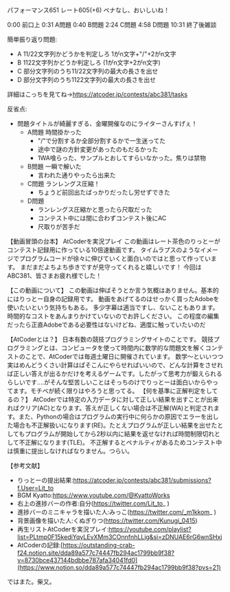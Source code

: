 パフォーマンス651 レート605(+6) ペナなし、おいしいね！

0:00 前口上
0:31 A問題 
0:40 B問題 
2:24 C問題 
4:58 D問題 
10:31 終了後雑談

簡単振り返り問題:

- A 11/22文字列かどうかを判定しろ 1がn文字+"/"+2がn文字
- B 1122文字列かどうか判定しろ (1がn文字+2がn文字)
- C 部分文字列のうち11/22文字列の最大の長さを出せ
- D 部分文字列のうち1122文字列の最大の長さを出せ

詳細はこっちを見てね→https://atcoder.jp/contests/abc381/tasks

反省点:
-   問題タイトルが綺麗すぎる、金曜開催なのにライターさんすげぇ！
    -   A問題 時間掛かった
        -   "/"で分割するか全部分割するかで一生迷ってた
        -   途中で謎の方針変更があったのもだるかった
        -   1WA喰らった、サンプルとおしてすらいなかった。焦りは禁物
    -   B問題 一瞬で解いた
        -   言われた通りやったら出来た
    -   C問題 ランレングス圧縮！
        -   ちょうど前回出たばっかりだったし労せずできた
    -   D問題 
        -   ランレングス圧縮かと思ったら尺取だった
        -   コンテスト中には間に合わずコンテスト後にAC
        -   尺取りが苦手だ

【動画冒頭の台本】
AtCoderを実況プレイ
この動画はレート茶色のりっとーがコンテスト記録用に作っている10倍速動画です。
タイムラプスのようなイメージでプログラムコードが徐々に伸びていくと面白いのではと思って作っています。
まだまだよちよち歩きですが見守ってくれると嬉しいです！
今回はABC381、皆さまお疲れ様でした！

【この動画について】
この動画は伸ばそうとか言う気概はありません。基本的にはりっとー自身の記録用です。
動画をあげてるのはせっかく買ったAdobeを使いたいという気持ちもある。
多少字幕は適当ですし、ないこともあります。時間的なコストをあんまりかけていないのでお許しください。
この程度の編集だったら正直Adobeである必要性はないけどね、適度に触っていたいのだ

【AtCoderとは？】
日本有数の競技プログラミングサイトのことです。
競技プログラミングとは、コンピュータを使って時間内に数学的な問題文を解くコンテストのことで、AtCoderでは毎週土曜日に開催されています。
数学～といいつつ実はめんどうくさい計算はぱそこんにやらせればいいので、どんな計算をさせれば正しい答えが出るかだけを考えるゲームです。したがって思考力が鍛えられるらしいです....がそんな堅苦しいことはそっちのけでりっとーは面白いからやってます。モチベが続く限りはやろうと思ってる。
【何を基準に正解判定をしてるの？】
AtCoderでは特定の入力データに対して正しい結果を出すことが出来ればクリア(AC)となります。答えが正しくない場合は不正解(WA)と判定されます。また、Pythonの場合はプログラムの実行中に何らかの原因でエラーを出した場合も不正解扱いになります(RE)。たとえプログラムが正しい結果を出せたとしてもプログラムが開始してから2秒以内に結果を返せなければ時間制限切れとして不正解になります(TLE)。
不正解するとペナルティがあるためコンテスト中は慎重に提出しなければなりません。つらい。

【参考文献】

- りっとーの提出結果:https://atcoder.jp/contests/abc381/submissions?f.User=Lit_to
- BGM Kyatto:https://www.youtube.com/@KyattoWorks
- 右上の進捗バーの作者:自分(https://twitter.com/Lit_to_ )
- 進捗バーのミニキャラを描いた人:みっこ(https://twitter.com/_m1kkom_ )
- 背景画像を描いた人:くぬぎりつ(https://twitter.com/Kunugi_0415)
- 再生リストAtCoderを実況プレイ:https://youtube.com/playlist?list=PLtmp0F15kediYqyLEvXMm3COnnfnhLLjg&si=zDNUAE6rG6wnSHxj
- AtCoderの記録:[https://outstanding-crab-f24.notion.site/dda89a577c74447fb294ac1799bb9f38?v=8730bce437144bdbbe787afa34041fd0](https://www.notion.so/dda89a577c74447fb294ac1799bb9f38?pvs=21)

ではまた。柴又。

